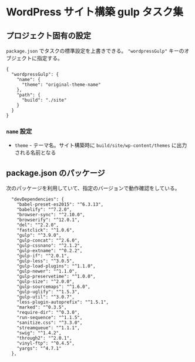 # WordPress サイト構築 gulp タスク集 #


## プロジェクト固有の設定

`package.json` でタスクの標準設定を上書きできる。 `"wordpressGulp"` キーのオブジェクトに指定する。

```
{
  "wordpressGulp": {
    "name": {
      "theme": "original-theme-name"
    },
    "path": {
      "build": "./site"
    }
  }
}
```

### `name` 設定

* `theme` - テーマ名。サイト構築時に `build/site/wp-content/themes` に出力される名前となる

## package.json のパッケージ

次のパッケージを利用していて、指定のバージョンで動作確認をしている。

```
  "devDependencies": {
    "babel-preset-es2015": "^6.3.13",
    "babelify": "^7.2.0",
    "browser-sync": "^2.10.0",
    "browserify": "^12.0.1",
    "del": "^2.2.0",
    "fastclick": "^1.0.6",
    "gulp": "^3.9.0",
    "gulp-concat": "^2.6.0",
    "gulp-cssnano": "^2.1.2",
    "gulp-extname": "^0.2.2",
    "gulp-if": "^2.0.1",
    "gulp-less": "^3.0.5",
    "gulp-load-plugins": "^1.1.0",
    "gulp-newer": "^1.1.0",
    "gulp-preservetime": "^1.0.0",
    "gulp-size": "^2.0.0",
    "gulp-sourcemaps": "^1.6.0",
    "gulp-uglify": "^1.5.3",
    "gulp-util": "^3.0.7",
    "less-plugin-autoprefix": "^1.5.1",
    "marked": "^0.3.5",
    "require-dir": "^0.3.0",
    "run-sequence": "^1.1.5",
    "sanitize.css": "^3.3.0",
    "streamqueue": "^1.1.1",
    "swig": "^1.4.2",
    "through2": "^2.0.1",
    "vinyl-ftp": "^0.4.5",
    "yargs": "^4.7.1"
  },
```
